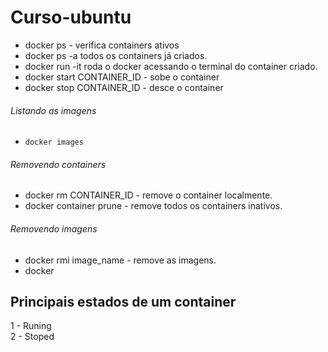 # Curso-ubuntu
* docker ps - verifica containers ativos
* docker ps -a todos os containers já criados.
* docker run -it roda o docker acessando o terminal do container criado.
* docker start CONTAINER_ID - sobe o container
* docker stop CONTAINER_ID - desce o container
###### Listando as imagens
* ``docker images``
###### Removendo containers
* docker rm CONTAINER_ID - remove o container localmente.
* docker container prune - remove todos os containers inativos.
###### Removendo imagens
* docker rmi image_name - remove as imagens.
* docker 

## Principais estados de um container
1 - Runing<br>
2 - Stoped
